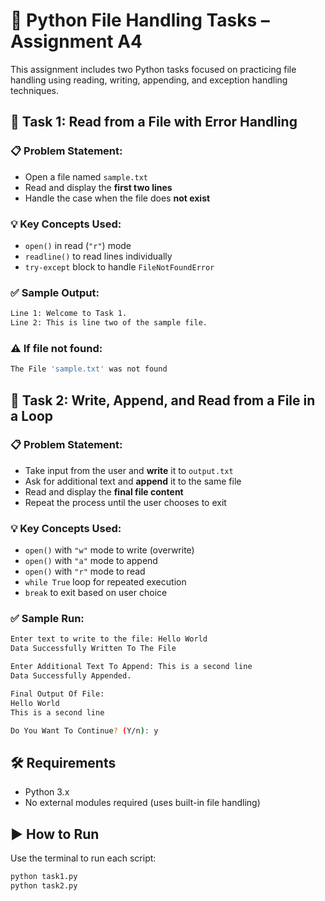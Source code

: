 # 📝 Python File Handling Tasks – Assignment A4

This assignment includes two Python tasks focused on practicing file handling using reading, writing, appending, and exception handling techniques.

## 🧠 Task 1: Read from a File with Error Handling

### 📋 Problem Statement:
- Open a file named `sample.txt`
- Read and display the **first two lines**
- Handle the case when the file does **not exist**

### 💡 Key Concepts Used:
- `open()` in read (`"r"`) mode
- `readline()` to read lines individually
- `try-except` block to handle `FileNotFoundError`

### ✅ Sample Output:
```bash
Line 1: Welcome to Task 1.
Line 2: This is line two of the sample file.
```

### ⚠️ If file not found:
```bash
The File 'sample.txt' was not found
```

## 🧠 Task 2: Write, Append, and Read from a File in a Loop

### 📋 Problem Statement:
- Take input from the user and **write** it to `output.txt`
- Ask for additional text and **append** it to the same file
- Read and display the **final file content**
- Repeat the process until the user chooses to exit

### 💡 Key Concepts Used:
- `open()` with `"w"` mode to write (overwrite)
- `open()` with `"a"` mode to append
- `open()` with `"r"` mode to read
- `while True` loop for repeated execution
- `break` to exit based on user choice

### ✅ Sample Run:

```bash
Enter text to write to the file: Hello World
Data Successfully Written To The File

Enter Additional Text To Append: This is a second line
Data Successfully Appended.

Final Output Of File:
Hello World
This is a second line

Do You Want To Continue? (Y/n): y
```

## 🛠 Requirements

- Python 3.x
- No external modules required (uses built-in file handling)

## ▶️ How to Run

Use the terminal to run each script:

```bash
python task1.py
python task2.py
```
